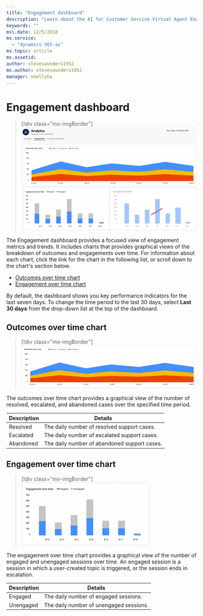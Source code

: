 ```yaml
---
title: "Engagement dashboard"
description: "Learn about the AI for Customer Service Virtual Agent Engagement dashboard."
keywords: ""
ms\.date: 12/5/2018
ms.service:
  - "dynamics-365-ai"
ms.topic: article
ms.assetid: 
author: stevesaunders1952
ms.author: stevesaunders1952
manager: shellyha
---
```


# Engagement dashboard

> [!div class="mx-imgBorder"]
> ![Engagement dashboard](media/analytics-engagement-1.PNG)

The Engagement dashboard provides a focused view of engagement metrics and trends. It includes charts that provides graphical views of the breakdown of outcomes and engagements over time. For information about each chart, click the link for the chart in the following list, or scroll down to the chart's section below.

* [Outcomes over time chart](#outcomes-over-time-chart)
* [Engagement over time chart](#engagement-over-time-chart)

By default, the dashboard shows you key performance indicators for the last seven days. To change the time period to the last 30 days, select **Last 30 days** from the drop-down list at the top of the dashboard.

## Outcomes over time chart

> [!div class="mx-imgBorder"]
> ![Outcomes over time chart](media/analytics-engagement-2.PNG)

The outcomes over time chart provides a graphical view of the number of resolved, escalated, and abandoned cases over the specified time period.

Description | Details
----------- | -------
Resolved | The daily number of resolved support cases.
Escalated | The daily number of escalated support cases.
Abandoned | The daily number of abandoned support cases.

## Engagement over time chart

> [!div class="mx-imgBorder"]
> ![Outcomes over time chart](media/analytics-engagement-3.PNG)

The engagement over time chart provides a graphical view of the number of engaged and unengaged sessions over time. An engaged session is a session in which a user-created topic is triggered, or the session ends in escalation.

Description | Details
----------- | -------
Engaged | The daily number of engaged sessions.
Unengaged | The daily number of unengaged sessions.